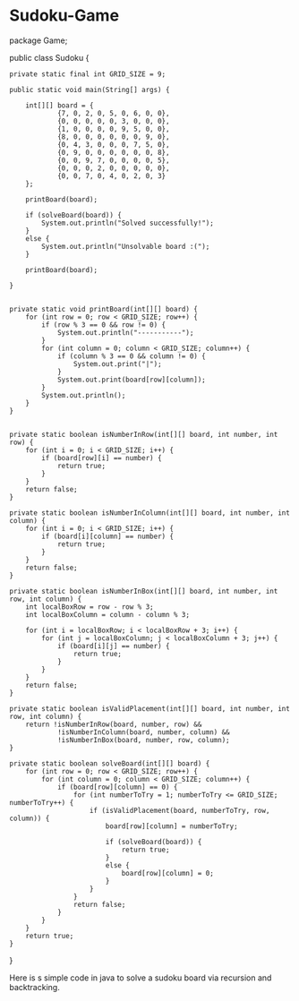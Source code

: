 # Sudoku-Game
package Game;

public class Sudoku {

    private static final int GRID_SIZE = 9;

    public static void main(String[] args) {

        int[][] board = {
                {7, 0, 2, 0, 5, 0, 6, 0, 0},
                {0, 0, 0, 0, 0, 3, 0, 0, 0},
                {1, 0, 0, 0, 0, 9, 5, 0, 0},
                {8, 0, 0, 0, 0, 0, 0, 9, 0},
                {0, 4, 3, 0, 0, 0, 7, 5, 0},
                {0, 9, 0, 0, 0, 0, 0, 0, 8},
                {0, 0, 9, 7, 0, 0, 0, 0, 5},
                {0, 0, 0, 2, 0, 0, 0, 0, 0},
                {0, 0, 7, 0, 4, 0, 2, 0, 3}
        };

        printBoard(board);

        if (solveBoard(board)) {
            System.out.println("Solved successfully!");
        }
        else {
            System.out.println("Unsolvable board :(");
        }

        printBoard(board);

    }


    private static void printBoard(int[][] board) {
        for (int row = 0; row < GRID_SIZE; row++) {
            if (row % 3 == 0 && row != 0) {
                System.out.println("-----------");
            }
            for (int column = 0; column < GRID_SIZE; column++) {
                if (column % 3 == 0 && column != 0) {
                    System.out.print("|");
                }
                System.out.print(board[row][column]);
            }
            System.out.println();
        }
    }


    private static boolean isNumberInRow(int[][] board, int number, int row) {
        for (int i = 0; i < GRID_SIZE; i++) {
            if (board[row][i] == number) {
                return true;
            }
        }
        return false;
    }

    private static boolean isNumberInColumn(int[][] board, int number, int column) {
        for (int i = 0; i < GRID_SIZE; i++) {
            if (board[i][column] == number) {
                return true;
            }
        }
        return false;
    }

    private static boolean isNumberInBox(int[][] board, int number, int row, int column) {
        int localBoxRow = row - row % 3;
        int localBoxColumn = column - column % 3;

        for (int i = localBoxRow; i < localBoxRow + 3; i++) {
            for (int j = localBoxColumn; j < localBoxColumn + 3; j++) {
                if (board[i][j] == number) {
                    return true;
                }
            }
        }
        return false;
    }

    private static boolean isValidPlacement(int[][] board, int number, int row, int column) {
        return !isNumberInRow(board, number, row) &&
                !isNumberInColumn(board, number, column) &&
                !isNumberInBox(board, number, row, column);
    }

    private static boolean solveBoard(int[][] board) {
        for (int row = 0; row < GRID_SIZE; row++) {
            for (int column = 0; column < GRID_SIZE; column++) {
                if (board[row][column] == 0) {
                    for (int numberToTry = 1; numberToTry <= GRID_SIZE; numberToTry++) {
                        if (isValidPlacement(board, numberToTry, row, column)) {
                            board[row][column] = numberToTry;

                            if (solveBoard(board)) {
                                return true;
                            }
                            else {
                                board[row][column] = 0;
                            }
                        }
                    }
                    return false;
                }
            }
        }
        return true;
    }



}



Here is s simple code in java to solve a sudoku board via recursion and backtracking.
